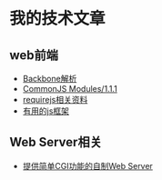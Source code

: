 <script>
    $('#nav').hide();
</script>

<style type="text/css">
@import url("./markdown_res/css/index.css")
</style>



<div class="title"><h1>我的技术文章</h1></div>

<div class="list">

## web前端 

* <a href="./frontend/backbone.md.html">Backbone解析</a> 
* <a href="./frontend/commjs.md.html">CommonJS Modules/1.1.1</a>
* <a href="./frontend/requirejs.md.html">requirejs相关资料</a>
* <a href="./frontend/useful_javascript_frameworks.md.html">有用的js框架</a>

</div>



<div class="list">

## Web Server相关 

* <a href="./mcwebserver/introduce.md.html">提供简单CGI功能的自制Web Server</a> 

</div>

